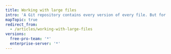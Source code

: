 ```yaml
---
title: Working with large files
intro: 'A Git repository contains every version of every file. But for some file types, this is not practical. Multiple revisions of large files increase the clone and fetch times for other users of a repository.'
mapTopic: true
redirect_from:
  - /articles/working-with-large-files
versions:
  free-pro-team: '*'
  enterprise-server: '*'
---
```


